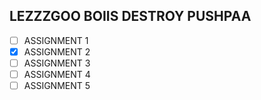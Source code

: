 ## LEZZZGOO BOIIS DESTROY PUSHPAA

- [ ] ASSIGNMENT 1
- [X] ASSIGNMENT 2
- [ ] ASSIGNMENT 3
- [ ] ASSIGNMENT 4
- [ ] ASSIGNMENT 5